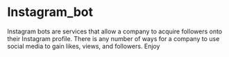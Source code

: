 # Instagram_bot
Instagram bots are services that allow a company to acquire followers onto their Instagram profile. There is any number of ways for a company to use social media to gain likes, views, and followers.
Enjoy 
